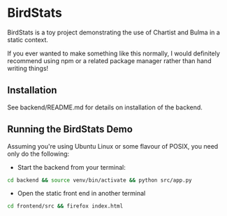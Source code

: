 # BirdStats

BirdStats is a toy project demonstrating the use of Chartist and Bulma in a static context.

If you ever wanted to make something like this normally, I would definitely recommend using
npm or a related package manager rather than hand writing things!

## Installation

See backend/README.md for details on installation of the backend.

## Running the BirdStats Demo

Assuming you're using Ubuntu Linux or some flavour of POSIX, you need only do the following:

* Start the backend from your terminal: 
```bash
cd backend && source venv/bin/activate && python src/app.py
```
* Open the static front end in another terminal
```bash
cd frontend/src && firefox index.html
```
